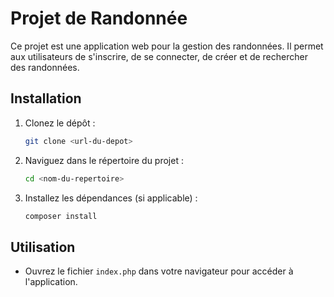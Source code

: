 # Projet de Randonnée

Ce projet est une application web pour la gestion des randonnées. Il permet aux utilisateurs de s'inscrire, de se connecter, de créer et de rechercher des randonnées.

## Installation

1. Clonez le dépôt :

   ```sh
   git clone <url-du-depot>
   ```

2. Naviguez dans le répertoire du projet :

   ```sh
   cd <nom-du-repertoire>
   ```

3. Installez les dépendances (si applicable) :
   ```sh
   composer install
   ```

## Utilisation

- Ouvrez le fichier `index.php` dans votre navigateur pour accéder à l'application.
